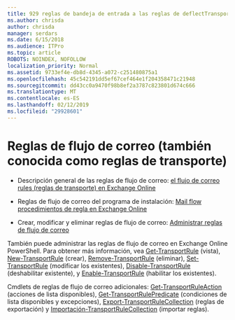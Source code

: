 ```yaml
---
title: 929 reglas de bandeja de entrada a las reglas de deflectTransport
ms.author: chrisda
author: chrisda
manager: serdars
ms.date: 6/15/2018
ms.audience: ITPro
ms.topic: article
ROBOTS: NOINDEX, NOFOLLOW
localization_priority: Normal
ms.assetid: 9733ef4e-db8d-4345-a072-c251480875a1
ms.openlocfilehash: 45c542191dd5ef67cef464e1f204358471c21948
ms.sourcegitcommit: dd43cc0a9470f98b8ef2a3787c823801d674c666
ms.translationtype: MT
ms.contentlocale: es-ES
ms.lasthandoff: 02/12/2019
ms.locfileid: "29928601"
---
```

# <a name="mail-flow-rules-also-known-as-transport-rules"></a>Reglas de flujo de correo (también conocida como reglas de transporte)

- Descripción general de las reglas de flujo de correo: [el flujo de correo rules (reglas de transporte) en Exchange Online](https://technet.microsoft.com/library/jj919238.aspx)
    
- Reglas de flujo de correo del programa de instalación: [Mail flow procedimientos de regla en Exchange Online](https://technet.microsoft.com/library/dn600436.aspx)
    
- Crear, modificar y eliminar reglas de flujo de correo: [Administrar reglas de flujo de correo](https://technet.microsoft.com/library/jj657505.aspx)
    
También puede administrar las reglas de flujo de correo en Exchange Online PowerShell. Para obtener más información, vea [Get-TransportRule](https://docs.microsoft.com/powershell/module/exchange/policy-and-compliance/get-transportrule) (vista), [New-TransportRule](https://docs.microsoft.com/powershell/module/exchange/policy-and-compliance/new-transportrule) (crear), [Remove-TransportRule](https://docs.microsoft.com/powershell/module/exchange/policy-and-compliance/remove-transportrule) (eliminar), [Set-TransportRule](https://docs.microsoft.com/powershell/module/exchange/policy-and-compliance/set-transportrule) (modificar los existentes), [Disable-TransportRule](https://docs.microsoft.com/powershell/module/exchange/policy-and-compliance/disable-transportrule) (deshabilitar existente), y [Enable-TransportRule](https://docs.microsoft.com/powershell/module/exchange/policy-and-compliance/enable-transportrule) (habilitar los existentes). 
  
Cmdlets de reglas de flujo de correo adicionales: [Get-TransportRuleAction](https://docs.microsoft.com/powershell/module/exchange/policy-and-compliance/get-transportruleaction) (acciones de lista disponibles), [Get-TransportRulePredicate](https://docs.microsoft.com/powershell/module/exchange/policy-and-compliance/get-transportrulepredicate) (condiciones de lista disponibles y excepciones), [Export-TransportRuleCollection](https://docs.microsoft.com/powershell/module/exchange/policy-and-compliance/export-transportrulecollection) (reglas de exportación) y [ Importación-TransportRuleCollection](https://docs.microsoft.com/powershell/module/exchange/policy-and-compliance/import-transportrulecollection) (importar reglas). 
  

